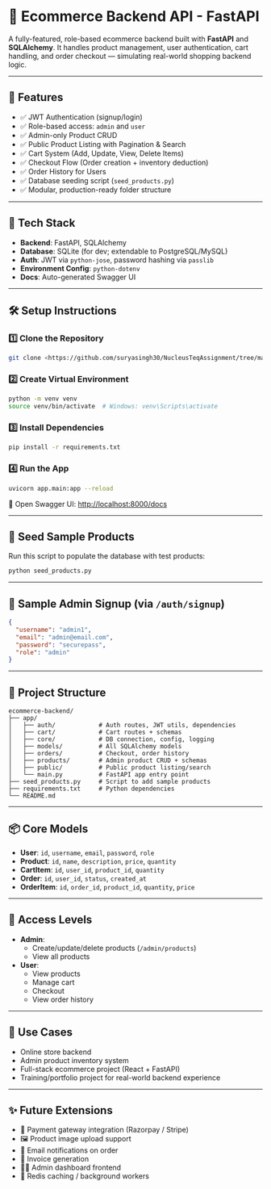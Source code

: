 # 🛒 Ecommerce Backend API - FastAPI

A fully-featured, role-based ecommerce backend built with **FastAPI** and **SQLAlchemy**. It handles product management, user authentication, cart handling, and order checkout — simulating real-world shopping backend logic.

---

## 🚀 Features

- ✅ JWT Authentication (signup/login)
- ✅ Role-based access: `admin` and `user`
- ✅ Admin-only Product CRUD
- ✅ Public Product Listing with Pagination & Search
- ✅ Cart System (Add, Update, View, Delete Items)
- ✅ Checkout Flow (Order creation + inventory deduction)
- ✅ Order History for Users
- ✅ Database seeding script (`seed_products.py`)
- ✅ Modular, production-ready folder structure

---

## 🧠 Tech Stack

- **Backend**: FastAPI, SQLAlchemy
- **Database**: SQLite (for dev; extendable to PostgreSQL/MySQL)
- **Auth**: JWT via `python-jose`, password hashing via `passlib`
- **Environment Config**: `python-dotenv`
- **Docs**: Auto-generated Swagger UI

---

## 🛠️ Setup Instructions

### 1️⃣ Clone the Repository
```bash
git clone <https://github.com/suryasingh30/NucleusTeqAssignment/tree/master/E-commerceBackend>
```

### 2️⃣ Create Virtual Environment
```bash
python -m venv venv
source venv/bin/activate  # Windows: venv\Scripts\activate
```

### 3️⃣ Install Dependencies
```bash
pip install -r requirements.txt
```

### 4️⃣ Run the App
```bash
uvicorn app.main:app --reload
```

📖 Open Swagger UI: [http://localhost:8000/docs](http://localhost:8000/docs)

---

## 🧪 Seed Sample Products

Run this script to populate the database with test products:
```bash
python seed_products.py
```

---

## 🧾 Sample Admin Signup (via `/auth/signup`)
```json
{
  "username": "admin1",
  "email": "admin@email.com",
  "password": "securepass",
  "role": "admin"
}
```

---

## 📂 Project Structure

```
ecommerce-backend/
├── app/
│   ├── auth/            # Auth routes, JWT utils, dependencies
│   ├── cart/            # Cart routes + schemas
│   ├── core/            # DB connection, config, logging
│   ├── models/          # All SQLAlchemy models
│   ├── orders/          # Checkout, order history
│   ├── products/        # Admin product CRUD + schemas
│   ├── public/          # Public product listing/search
│   └── main.py          # FastAPI app entry point
├── seed_products.py     # Script to add sample products
├── requirements.txt     # Python dependencies
└── README.md
```

---

## 📦 Core Models

- **User**: `id`, `username`, `email`, `password`, `role`
- **Product**: `id`, `name`, `description`, `price`, `quantity`
- **CartItem**: `id`, `user_id`, `product_id`, `quantity`
- **Order**: `id`, `user_id`, `status`, `created_at`
- **OrderItem**: `id`, `order_id`, `product_id`, `quantity`, `price`

---

## 🔐 Access Levels

- **Admin**:
  - Create/update/delete products (`/admin/products`)
  - View all products
- **User**:
  - View products
  - Manage cart
  - Checkout
  - View order history

---

## 🎯 Use Cases

- Online store backend
- Admin product inventory system
- Full-stack ecommerce project (React + FastAPI)
- Training/portfolio project for real-world backend experience

---

## ✨ Future Extensions

- 🛒 Payment gateway integration (Razorpay / Stripe)
- 🖼️ Product image upload support
- 📩 Email notifications on order
- 🧾 Invoice generation
- 🧑‍💼 Admin dashboard frontend
- 🧠 Redis caching / background workers